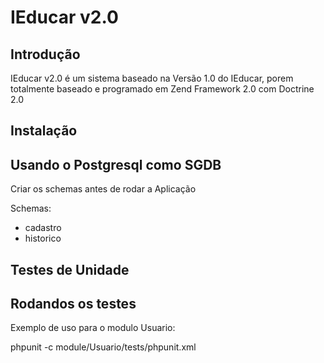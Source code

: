 IEducar v2.0
=======================

Introdução
------------

IEducar v2.0 é um sistema baseado na Versão 1.0 do IEducar, porem totalmente baseado e programado em Zend Framework 2.0 com Doctrine 2.0


Instalação
------------

## Usando o Postgresql como SGDB

Criar os schemas antes de rodar a Aplicação

Schemas:
- cadastro
- historico


Testes de Unidade
-----------------

## Rodandos os testes

Exemplo de uso para o modulo Usuario:  

phpunit -c module/Usuario/tests/phpunit.xml